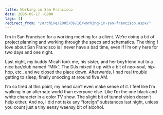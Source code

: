 ```yaml
---
title: Working in San Francisco
date: 2005-06-17 -0800
tags: []
redirect_from: "/archive/2005/06/16/working-in-san-francisco.aspx/"
---
```


I’m in San Francisco for a working meeting for a client. We’re doing a
bit of project planning and working through the specs and schematics.
The thing I love about San Francisco is I never have a bad time, even if
I’m only here for two days and one night.

Last night, my buddy Micah took me, his sister, and her boyfriend out to
a nice bar/club named “Milk”. The DJs mixed it up with a bit of
neo-soul, hip-hop, etc.. and we closed the place down. Afterwards, I had
real trouble getting to sleep, finally snoozing at around five AM.

I’m so tired at this point, my head can’t even make sense of it. I feel
like I’m walking in an alternate world than everyone else. Like I’m the
one black and white character in a color TV show. The slight bit of
tunnel vision doesn’t help either. And no, I did not take any “foreign”
substances last night, unless you count just a tiny eensy weensy bit of
alcohol.


